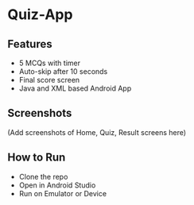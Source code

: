 # Quiz-App
## Features
- 5 MCQs with timer
- Auto-skip after 10 seconds
- Final score screen
- Java and XML based Android App

## Screenshots
(Add screenshots of Home, Quiz, Result screens here)

## How to Run
- Clone the repo
- Open in Android Studio
- Run on Emulator or Device
